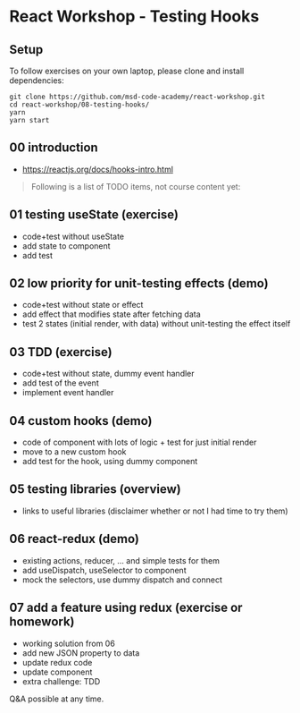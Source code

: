 # React Workshop - Testing Hooks

## Setup

To follow exercises on your own laptop, please clone and install dependencies:

```
git clone https://github.com/msd-code-academy/react-workshop.git
cd react-workshop/08-testing-hooks/
yarn
yarn start
```

## 00 introduction

- https://reactjs.org/docs/hooks-intro.html

> Following is a list of TODO items, not course content yet:

## 01 testing useState (exercise)

- code+test without useState
- add state to component
- add test

## 02 low priority for unit-testing effects (demo)

- code+test without state or effect
- add effect that modifies state after fetching data
- test 2 states (initial render, with data) without unit-testing the effect itself

## 03 TDD (exercise)

- code+test without state, dummy event handler
- add test of the event
- implement event handler

## 04 custom hooks (demo)

- code of component with lots of logic + test for just initial render
- move to a new custom hook
- add test for the hook, using dummy component

## 05 testing libraries (overview)

- links to useful libraries (disclaimer whether or not I had time to try them)

## 06 react-redux (demo)

- existing actions, reducer, ... and simple tests for them
- add useDispatch, useSelector to component
- mock the selectors, use dummy dispatch and connect

## 07 add a feature using redux (exercise or homework)

- working solution from 06
- add new JSON property to data
- update redux code
- update component
- extra challenge: TDD

Q&A possible at any time.
